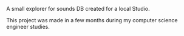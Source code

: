 A small explorer for sounds DB created for a local Studio.

This project was made in a few months during my computer science engineer studies.
